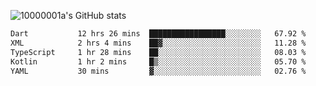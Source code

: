 ![10000001a's GitHub stats](https://github-readme-stats.vercel.app/api?username=10000001a&show_icons=true&theme=onedark&count_private=true)

<!-- [![Top Langs](https://github-readme-stats.vercel.app/api/top-langs/?username=10000001a&layout=compact&theme=onedark&langs_count=5)](https://github.com/anuraghazra/github-readme-stats) -->
<!--
**10000001a/10000001a** is a ✨ _special_ ✨ repository because its `README.md` (this file) appears on your GitHub profile.

Here are some ideas to get you started:

- 🔭 I’m currently working on ...
- 🌱 I’m currently learning ...
- 👯 I’m looking to collaborate on ...
- 🤔 I’m looking for help with ...
- 💬 Ask me about ...
- 📫 How to reach me: ...
- 😄 Pronouns: ...
- ⚡ Fun fact: ...
-->

<!--START_SECTION:waka-->

```txt
Dart           12 hrs 26 mins  █████████████████░░░░░░░░   67.92 %
XML            2 hrs 4 mins    ██▓░░░░░░░░░░░░░░░░░░░░░░   11.28 %
TypeScript     1 hr 28 mins    ██░░░░░░░░░░░░░░░░░░░░░░░   08.03 %
Kotlin         1 hr 2 mins     █▒░░░░░░░░░░░░░░░░░░░░░░░   05.70 %
YAML           30 mins         ▓░░░░░░░░░░░░░░░░░░░░░░░░   02.76 %
```

<!--END_SECTION:waka-->
